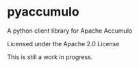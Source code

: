 pyaccumulo
==========

A python client library for Apache Accumulo

Licensed under the Apache 2.0 License

This is still a work in progress.

